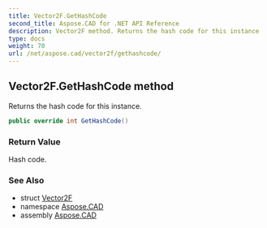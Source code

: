 ```yaml
---
title: Vector2F.GetHashCode
second_title: Aspose.CAD for .NET API Reference
description: Vector2F method. Returns the hash code for this instance
type: docs
weight: 70
url: /net/aspose.cad/vector2f/gethashcode/
---
```

## Vector2F.GetHashCode method

Returns the hash code for this instance.

```csharp
public override int GetHashCode()
```

### Return Value

Hash code.

### See Also

* struct [Vector2F](../)
* namespace [Aspose.CAD](../../../aspose.cad/)
* assembly [Aspose.CAD](../../../)


